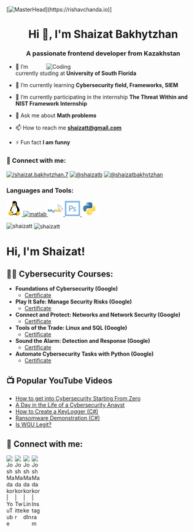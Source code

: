 [![MasterHead](https://1.bp.blogspot.com/-7A4WynwLsM...)](https://rishavchanda.io)]
<h1 align="center">Hi 👋, I'm Shaizat Bakhytzhan</h1>
<h3 align="center">A passionate frontend developer from Kazakhstan</h3>
<img align="right" alt="Coding" width="400" src="https://medium.com/@ibidunniridwanaljebrah/intermediate-java-developer-bd1ae4109ea6"> </p>


- 🔭 I’m currently studing at **University of South Florida**

- 🌱 I’m currently learning **Cybersecurity field, Frameworks, SIEM**

- 👯 I’m currently participating in the internship **The Threat Within and NIST Framework Internship**

- 💬 Ask me about **Math problems**

- 📫 How to reach me **shaizatt@gmail.com**

- ⚡ Fun fact **I am funny**

<h3 align="left"> 🤳 Connect with me:</h3>
<p align="left">
<a href="https://fb.com//shaizat.bakhytzhan.7" target="blank"><img align="center" src="https://raw.githubusercontent.com/rahuldkjain/github-profile-readme-generator/master/src/images/icons/Social/facebook.svg" alt="/shaizat.bakhytzhan.7" height="30" width="40" /></a>
<a href="https://instagram.com/@shaizatb" target="blank"><img align="center" src="https://raw.githubusercontent.com/rahuldkjain/github-profile-readme-generator/master/src/images/icons/Social/instagram.svg" alt="@shaizatb" height="30" width="40" /></a>
<a href="https://www.youtube.com/c/@shaizatbakhytzhan" target="blank"><img align="center" src="https://raw.githubusercontent.com/rahuldkjain/github-profile-readme-generator/master/src/images/icons/Social/youtube.svg" alt="@shaizatbakhytzhan" height="30" width="40" /></a>
</p>

<h3 align="left">Languages and Tools:</h3>
<p align="left"> <a href="https://www.linux.org/" target="_blank" rel="noreferrer"> <img src="https://raw.githubusercontent.com/devicons/devicon/master/icons/linux/linux-original.svg" alt="linux" width="40" height="40"/> </a> <a href="https://www.mathworks.com/" target="_blank" rel="noreferrer"> <img src="https://upload.wikimedia.org/wikipedia/commons/2/21/Matlab_Logo.png" alt="matlab" width="40" height="40"/> </a> <a href="https://www.mysql.com/" target="_blank" rel="noreferrer"> <img src="https://raw.githubusercontent.com/devicons/devicon/master/icons/mysql/mysql-original-wordmark.svg" alt="mysql" width="40" height="40"/> </a> <a href="https://www.photoshop.com/en" target="_blank" rel="noreferrer"> <img src="https://raw.githubusercontent.com/devicons/devicon/master/icons/photoshop/photoshop-line.svg" alt="photoshop" width="40" height="40"/> </a> <a href="https://www.python.org" target="_blank" rel="noreferrer"> <img src="https://raw.githubusercontent.com/devicons/devicon/master/icons/python/python-original.svg" alt="python" width="40" height="40"/> </a> </p>

<p><img align="left" src="https://github-readme-stats.vercel.app/api/top-langs?username=shaizatt&show_icons=true&locale=en&layout=compact" alt="shaizatt" /></p>

<p>&nbsp;<img align="center" src="https://github-readme-stats.vercel.app/api?username=shaizatt&show_icons=true&locale=en" alt="shaizatt" /></p>


<h1>Hi, I'm Shaizat!</h1>

<h2>👨‍💻 Cybersecurity Courses:</h2>

- <b>Foundations of Cybersecurity (Google) </b>
  - [Certificate](https://github.com/joshmadakor1/Algorithms-Practice)
- <b>Play It Safe: Manage Security Risks (Google) </b>
  - [Certificate](https://github.com/joshmadakor1/Algorithms-Practice)
- <b>Connect and Protect: Networks and Network Security (Google) </b>
  - [Certificate](https://github.com/joshmadakor1/Algorithms-Practice)
- <b>Tools of the Trade: Linux and SQL (Google) </b>
  - [Certificate](https://github.com/joshmadakor1/Algorithms-Practice)
- <b>Sound the Alarm: Detection and Response (Google) </b>
  - [Certificate](https://github.com/joshmadakor1/Algorithms-Practice)
- <b>Automate Cybersecurity Tasks with Python (Google) </b>
  - [Certificate](https://github.com/joshmadakor1/Algorithms-Practice)

<h2>📺 Popular YouTube Videos</h2>

- [How to get into Cybersecurity Starting From Zero](https://www.youtube.com/watch?v=a83ASGn_V_s)
- [A Day in the Life of a Cybersecurity Anayst](https://www.youtube.com/watch?v=uHy3oM7NnoU)
- [How to Create a KeyLogger (C#)](https://www.youtube.com/watch?v=N-L9hklSlNk)
- [Ransomware Demonstration (C#)](https://www.youtube.com/watch?v=OfvdQeh79s0)
- [Is WGU Legit?](https://www.youtube.com/watch?v=E2MwRWxDBkA)

<h2> 🤳 Connect with me:</h2>

[<img align="left" alt="JoshMadakor | YouTube" width="22px" src="https://cdn.jsdelivr.net/npm/simple-icons@v3/icons/youtube.svg" />][youtube]
[<img align="left" alt="JoshMadakor | Twitter" width="22px" src="https://cdn.jsdelivr.net/npm/simple-icons@v3/icons/twitter.svg" />][twitter]
[<img align="left" alt="JoshMadakor | LinkedIn" width="22px" src="https://cdn.jsdelivr.net/npm/simple-icons@v3/icons/linkedin.svg" />][linkedin]
[<img align="left" alt="JoshMadakor | Instagram" width="22px" src="https://cdn.jsdelivr.net/npm/simple-icons@v3/icons/instagram.svg" />][instagram]

[twitter]: https://twitter.com/joshmadakor
[youtube]: https://www.youtube.com/c/joshmadakor
[instagram]: https://www.instagram.com/joshmadakor/
[linkedin]: https://linkedin.com/in/joshmadakor

<!--
**joshmadakor1/joshmadakor1** is a ✨ _special_ ✨ repository because its `README.md` (this file) appears on your GitHub profile.

Here are some ideas to get you started:

- 🔭 I’m currently working on USF
- 🌱 I’m currently learning Python
- 👯 I’m looking to collaborate on ...
- 🤔 I’m looking for help with ...
- 💬 Ask me about ...
- 📫 How to reach me: ...
- 😄 Pronouns: ...
- ⚡ Fun fact: ...
-->
